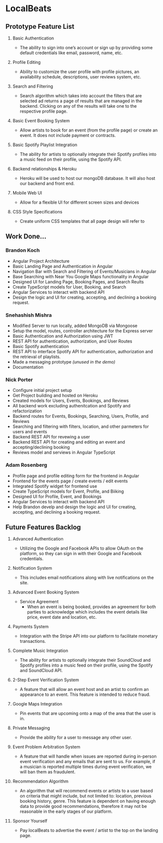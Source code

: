 
# LocalBeats

## Prototype Feature List 
1. Basic Authentication
   - The ability to sign into one’s account or sign up by providing some default credentials like email, password, name, etc.

2. Profile Editing
   - Ability to customize the user profile with profile pictures, an availability schedule, descriptions, user reviews system, etc.

3. Search and Filtering
   - Search algorithm which takes into account the filters that are selected ad returns a page of results that are managed in the backend. Clicking on any of the results will take one to the respective profile page.

4.  Basic Event Booking System
    - Allow artists to book for an event (from the profile page) or create an event. It does not include payment or contracts.

5.  Basic Spotify Playlist Integration
    - The ability for artists to optionally integrate their Spotify profiles into a music feed on their profile, using the Spotify API.

6.  Backend relationships & Heroku
    - Heroku will be used to host our mongoDB database. It will also host our backend and front end. 

7.  Mobile Web UI
    - Allow for a flexible UI for different screen sizes and devices

8. CSS Style Specifications
   - Create uniform CSS templates that all page design will refer to

## Work Done...

### Brandon Koch
- Angular Project Architecture
- Basic Landing Page and Authentication in Angular
- Navigation Bar with Search and Filtering of Events/Musicians in Angular
- Base Searching with Near You Google Maps functionality in Angular
- Designed UI for Landing Page, Booking Pages, and Search Reults
- Create TypeScript models for User, Booking, and Search
- Angular Services to interact with backend API
- Design the logic and UI for creating, accepting, and declining a booking request.

### Snehashish Mishra
- Modified Server to run locally, added MongoDB via Mongoose
- Setup the model, routes, controller architecture for the Express server
- Basic Authentication and Authorization using JWT
- REST API for authentication, authorization, and User Routes
- Basic Spotify authentication
- REST API to interface Spotify API for authentication, authorization and the retrieval of playlists.
- Made a messaging prototype _(unused in the demo)_
- Documentation

### Nick Porter
- Configure initial project setup
- Get Project building and hosted on Heroku
- Created models for Users, Events, Bookings, and Reviews
- All backend work excluding authenitcation and Spotify and refactorization
- Backend routes for Events, Bookings, Searching, Users, Profile, and Reviews
- Searching and filtering with filters, location, and other parmeters for users and events
- Backend REST API for revewing a user
- Backend REST API for creating and editing an event and accepting/declining booking
- Reviews model and serviews in Angular TypeScript

### Adam Rosenberg
- Profile page and profile editing form for the frontend in Angular 
- Frontend for the events page / create events / edit events
- Integrated Spotify widget for frontend use
- Create TypeScript models for Event, Profile, and Biiking
- Designed UI for Profile, Event, and Bookings
- Angular Services to interact with backend API
- Help Brandon develp and design the logic and UI for creating, accepting, and declining a booking request.

## Future Features Backlog
1. Advanced Authentication
   - Utilizing the Google and Facebook APIs to allow OAuth on the platform, so they can sign in with their Google and Facebook credentials.

2. Notification System
   - This includes email notifications along with live notifications on the site.

3. Advanced Event Booking System
   - Service Agreement
      - When an event is being booked, provides an agreement for both parties to acknowledge which includes the event details like price, event date and location, etc.

4. Payments System
   - Integration with the Stripe API into our platform to facilitate monetary transactions.

5. Complete Music Integration
   - The ability for artists to optionally integrate their SoundCloud and Spotify profiles into a music feed on their profile, using the Spotify and SoundCloud API.

6. 2-Step Event Verification System
   - A feature that will allow an event host and an artist to confirm an appearance to an event. This feature is intended to reduce fraud.

7. Google Maps Integration
   - Pin events that are upcoming onto a map of the area that the user is in. 

8. Private Messaging
   - Provide the ability for a user to message any other user.

9. Event Problem Arbitration System
   - A feature that will handle when issues are reported during in-person event verification and any emails that are sent to us.  For example, if a musician is reported multiple times during event verification, we will ban them as fraudulent.

10. Recommendation Algorithm
    - An algorithm that will recommend events or artists to a user based on criteria that might include, but not limited to: location, previous booking history, genre. This feature is dependent on having enough data to provide good recommendations, therefore it may not be reasonable in the early stages of our platform.

11. Sponsor Yourself
    - Pay localBeats to advertise the event / artist to the top on the landing page.
